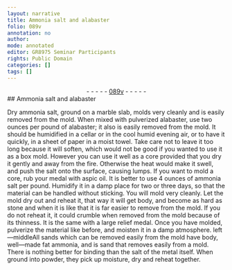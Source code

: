 ```yaml
---
layout: narrative
title: Ammonia salt and alabaster
folio: 089v
annotation: no
author:
mode: annotated
editor: GR8975 Seminar Participants
rights: Public Domain
categories: []
tags: []
---
```


 <div class="folio" align="center">- - - - - <a href="http://gallica.bnf.fr/ark:/12148/btv1b10500001g/f184.image" target="_blank">089v</a> - - - - - </div> 
## Ammonia salt and alabaster

 
 Dry ammonia salt, ground on a marble slab, molds very cleanly and is easily removed from the mold. When mixed with pulverized alabaster, use two ounces per pound of alabaster; it also is easily removed from the mold. It should be humidified in a cellar or in the cool humid evening air, or to have it quickly, in a sheet of paper in a moist towel. Take care not to leave it too long because it will soften, which would not be good if you wanted to use it as a box mold. However you can use it well as a core provided that you dry it gently and away from the fire. Otherwise the heat would make it swell, and push the salt onto the surface, causing lumps. If you want to mold a core, rub your medal with aspic oil. It is better to use 4 ounces of ammonia salt per pound. Humidify it in a damp place for two or three days, so that the material can be handled without sticking. You will mold very cleanly. Let the mold dry out and reheat it, that way it will get body, and become as hard as stone and when it is like that it is far easier to remove from the mold. If you do not reheat it, it could crumble when removed from the mold because of its thinness. It is the same with a large relief medal. Once you have molded, pulverize the material like before, and moisten it in a damp atmosphere. left—middleAll sands which can be removed easily from the mold have body, well—made fat ammonia, and is sand that removes easily from a mold. There is nothing better for binding than the salt of the metal itself. When ground into powder, they pick up moisture, dry and reheat together. 
 